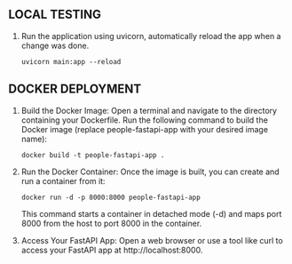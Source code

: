 ## LOCAL TESTING
1. Run the application using uvicorn, automatically reload the app when a change was done.
    ```
    uvicorn main:app --reload
    ```

## DOCKER DEPLOYMENT

1. Build the Docker Image:
    Open a terminal and navigate to the directory containing your Dockerfile.
    Run the following command to build the Docker image (replace people-fastapi-app with your desired image name):
    ```
    docker build -t people-fastapi-app .
    ```

2. Run the Docker Container:
    Once the image is built, you can create and run a container from it:
    ```
    docker run -d -p 8000:8000 people-fastapi-app
    ```

    This command starts a container in detached mode (-d) and maps port 8000 from the host to port 8000 in the container.


3. Access Your FastAPI App:
Open a web browser or use a tool like curl to access your FastAPI app at http://localhost:8000.